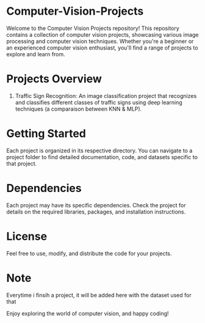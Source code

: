 # Computer-Vision-Projects
Welcome to the Computer Vision Projects repository! This repository contains a collection of computer vision projects, showcasing various image processing and computer vision techniques. Whether you're a beginner or an experienced computer vision enthusiast, you'll find a range of projects to explore and learn from. 

# Projects Overview
1. Traffic Sign Recognition: An image classification project that recognizes and classifies different classes of traffic signs using deep learning techniques (a comparaison between KNN & MLP).


# Getting Started
Each project is organized in its respective directory. You can navigate to a project folder to find detailed documentation, code, and datasets specific to that project.


# Dependencies
Each project may have its specific dependencies. Check the project for details on the required libraries, packages, and installation instructions.

# License
Feel free to use, modify, and distribute the code for your projects.

# Note
Everytime i finsih a project, it will be added here with the dataset used for that

Enjoy exploring the world of computer vision, and happy coding!
